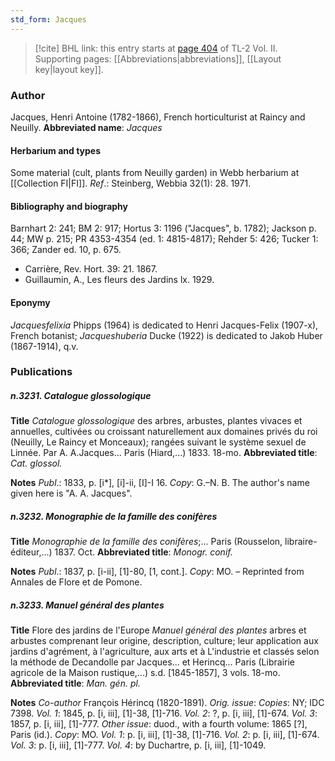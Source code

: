 ```yaml
---
std_form: Jacques
---
```


> [!cite] BHL link: this entry starts at [page 404](https://www.biodiversitylibrary.org/page/33068646) of TL-2 Vol. II.
> Supporting pages: [[Abbreviations|abbreviations]], [[Layout key|layout key]].

### Author

Jacques, Henri Antoine (1782-1866), French horticulturist at Raincy and Neuilly. 
**Abbreviated name**: *Jacques*

#### Herbarium and types

Some material (cult, plants from Neuilly garden) in Webb herbarium at [[Collection FI|FI]].
*Ref*.: Steinberg, Webbia 32(1): 28. 1971.

#### Bibliography and biography

Barnhart 2: 241; BM 2: 917; Hortus 3: 1196 ("Jacques", b. 1782); Jackson p. 44; MW p. 215; PR 4353-4354 (ed. 1: 4815-4817); Rehder 5: 426; Tucker 1: 366; Zander ed. 10, p. 675.
- Carrière, Rev. Hort. 39: 21. 1867.
- Guillaumin, A., Les fleurs des Jardins lx. 1929.

#### Eponymy

*Jacquesfelixia* Phipps (1964) is dedicated to Henri Jacques-Felix (1907-x), French botanist; *Jacqueshuberia* Ducke (1922) is dedicated to Jakob Huber (1867-1914), q.v.

### Publications

##### n.3231. Catalogue glossologique

**Title**
*Catalogue glossologique* des arbres, arbustes, plantes vivaces et annuelles, cultivées ou croissant naturellement aux domaines privés du roi (Neuilly, Le Raincy et Monceaux); rangées suivant le système sexuel de Linnée. Par A. A.Jacques... Paris (Hiard,...) 1833. 18-mo.
**Abbreviated title**: *Cat. glossol.*

**Notes**
*Publ*.: 1833, p. \[i\*\], \[i\]-ii, \[I\]-I 16. *Copy*: G.–N. B. The author's name given here is "A. A. Jacques".

##### n.3232. Monographie de la famille des conifères

**Title**
*Monographie de la famille des conifères*;... Paris (Rousselon, libraire-éditeur,...) 1837. Oct.
**Abbreviated title**: *Monogr. conif.*

**Notes**
*Publ*.: 1837, p. \[i-ii\], \[1\]-80, \[1, cont.\]. *Copy*: MO. – Reprinted from Annales de Flore et de Pomone.

##### n.3233. Manuel général des plantes

**Title**
Flore des jardins de l'Europe *Manuel général des plantes* arbres et arbustes comprenant leur origine, description, culture; leur application aux jardins d'agrément, à l'agriculture, aux arts et à L'industrie et classés selon la méthode de Decandolle par Jacques... et Herincq... Paris (Librairie agricole de la Maison rustique,...) s.d. \[1845-1857\], 3 vols. 18-mo.
**Abbreviated title**: *Man. gén. pl.*

**Notes**
*Co-author* François Hérincq (1820-1891).
*Orig. issue*: *Copies*: NY; IDC 7398.
*Vol. 1*: 1845, p. \[i, iii\], \[1\]-38, \[1\]-716.
*Vol. 2*: ?, p. \[i, iii\], \[1\]-674.
*Vol. 3*: 1857, p. \[i, iii\], \[1\]-777.
*Other issue*: duod., with a fourth volume: 1865 \[?\], Paris (id.). *Copy*: MO.
*Vol. 1*: p. \[i, iii\], \[1\]-38, \[1\]-716.
*Vol. 2*: p. \[i, iii\], \[1\]-674.
*Vol. 3*: p. \[i, iii\], \[1\]-777.
*Vol. 4*: by Duchartre, p. \[i, iii\], \[1\]-1049.


